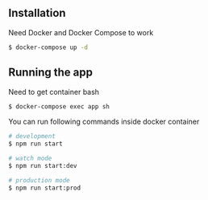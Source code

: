 ## Installation

Need Docker and Docker Compose to work

```bash
$ docker-compose up -d
```

## Running the app

Need to get container bash

```bash
$ docker-compose exec app sh
```

You can run following commands inside docker container

```bash
# development
$ npm run start

# watch mode
$ npm run start:dev

# production mode
$ npm run start:prod
```

